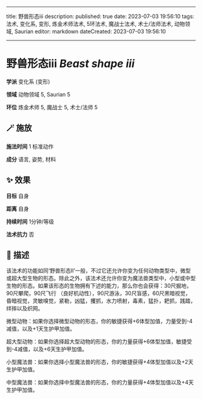 
---
title: 野兽形态iii
description: 
published: true
date: 2023-07-03 19:56:10
tags: 法术, 变化系, 变形, 炼金术师法术, 5环法术, 魔战士法术, 术士/法师法术, 动物领域, Saurian
editor: markdown
dateCreated: 2023-07-03 19:56:10

---

# **野兽形态iii** *Beast shape iii*

**学派** 变化系 (变形) 

**领域** 动物领域 5, Saurian 5

**环位** 炼金术师 5, 魔战士 5, 术士/法师 5

## 🪄 施放

**施法时间** 1 标准动作

**成分** 语言, 姿势, 材料

## ✨ 效果 

**目标** 自身 

**距离** 自身  

**持续时间** 1分钟/等级 

**法术抗力** 否

## 📖 描述

该法术的功能如同‘野兽形态II’一般，不过它还允许你变为任何动物类型中，微型或超大型生物的形态。除此之外，该法术还允许你变为魔法兽类型中，小型或中型生物的形态。如果该形态的生物拥有下述的能力，那么你也会获得：30尺掘地，90尺攀爬，90尺飞行 （良好机动性），90尺游泳，30尺盲感，60尺黑暗视觉，昏暗视觉，灵敏嗅觉，紧勒，凶猛，攫抓，水力喷射，毒素，猛扑，耙抓，践踏，绊摔以及织网。

微型动物：如果你选择微型动物的形态，你的敏捷获得+6体型加值，力量受到-4减值，以及+1天生护甲加值。

超大型动物：如果你选择超大型动物的形态，你的力量获得+6体型加值，敏捷受到-4减值，以及+6天生护甲加值。

小型魔法兽：如果你选择小型魔法兽的形态，你的敏捷获得+4体型加值以及+2天生护甲加值。

中型魔法兽：如果你选择中型魔法兽的形态，你的力量获得+4体型加值以及+4天生护甲加值。
    